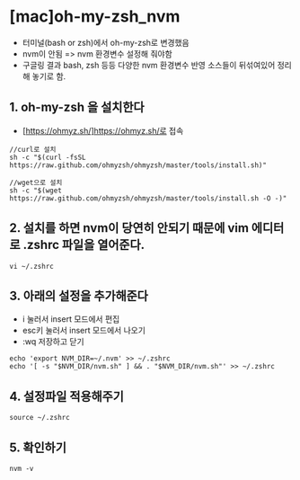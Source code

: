 # [mac]oh-my-zsh_nvm
- 터미널(bash or zsh)에서 oh-my-zsh로 변경했음
- nvm이 안됨 => nvm 환경변수 설정해 줘야함
- 구글링 결과 bash, zsh 등등 다양한 nvm 환경변수 반영 소스들이 뒤섞여있어 정리해 놓기로 함.

## 1. oh-my-zsh 을 설치한다
- [https://ohmyz.sh/]https://ohmyz.sh/로 접속
```
//curl로 설치
sh -c "$(curl -fsSL https://raw.github.com/ohmyzsh/ohmyzsh/master/tools/install.sh)"

//wget으로 설치
sh -c "$(wget https://raw.github.com/ohmyzsh/ohmyzsh/master/tools/install.sh -O -)"
```
## 2. 설치를 하면 nvm이 당연히 안되기 때문에 vim 에디터로 .zshrc 파일을 열어준다.
```
vi ~/.zshrc
```

## 3. 아래의 설정을 추가해준다
- i 눌러서 insert 모드에서 편집
- esc키 눌러서 insert 모드에서 나오기
- :wq 저장하고 닫기
```
echo 'export NVM_DIR=~/.nvm' >> ~/.zshrc
echo '[ -s "$NVM_DIR/nvm.sh" ] && . "$NVM_DIR/nvm.sh"' >> ~/.zshrc
```

## 4. 설정파일 적용해주기
```
source ~/.zshrc
```

## 5. 확인하기
```
nvm -v
```
